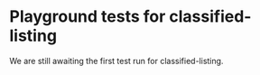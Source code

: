 # Playground tests for classified-listing
We are still awaiting the first test run for classified-listing.

